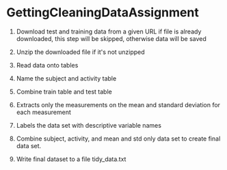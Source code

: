 # GettingCleaningDataAssignment
1. Download test and training data from a given URL
if file is already downloaded, this step will be skipped, otherwise data will be saved

2. Unzip the downloaded file if it's not unzipped

3. Read data onto tables

4. Name the subject and activity table

5. Combine train table and test table

6. Extracts only the measurements on the mean and standard deviation for each measurement

7. Labels the data set with descriptive variable names

8. Combine subject, activity, and mean and std only data set to create final data set.

9. Write final dataset to a file tidy_data.txt
